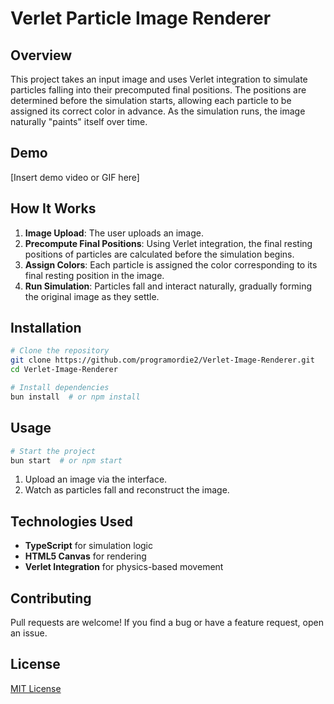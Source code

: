 # Verlet Particle Image Renderer

## Overview
This project takes an input image and uses Verlet integration to simulate particles falling into their precomputed final positions. The positions are determined before the simulation starts, allowing each particle to be assigned its correct color in advance. As the simulation runs, the image naturally "paints" itself over time.

## Demo
[Insert demo video or GIF here]

## How It Works
1. **Image Upload**: The user uploads an image.
2. **Precompute Final Positions**: Using Verlet integration, the final resting positions of particles are calculated before the simulation begins.
3. **Assign Colors**: Each particle is assigned the color corresponding to its final resting position in the image.
4. **Run Simulation**: Particles fall and interact naturally, gradually forming the original image as they settle.

## Installation
```sh
# Clone the repository
git clone https://github.com/programordie2/Verlet-Image-Renderer.git
cd Verlet-Image-Renderer

# Install dependencies
bun install  # or npm install
```

## Usage
```sh
# Start the project
bun start  # or npm start
```

1. Upload an image via the interface.
2. Watch as particles fall and reconstruct the image.

## Technologies Used
- **TypeScript** for simulation logic
- **HTML5 Canvas** for rendering
- **Verlet Integration** for physics-based movement

## Contributing
Pull requests are welcome! If you find a bug or have a feature request, open an issue.

## License
[MIT License](LICENSE)
